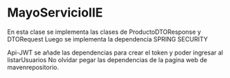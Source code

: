 # MayoServicioIIE 
En esta clase se implementa las clases de ProductoDTOResponse y DTORequest
Luego se implementa la dependencia SPRING SECURITY

Api-JWT se añade las dependencias para crear el token y poder ingresar al listarUsuarios
No olvidar pegar las dependencias de la pagina web de mavenrepositorio.

